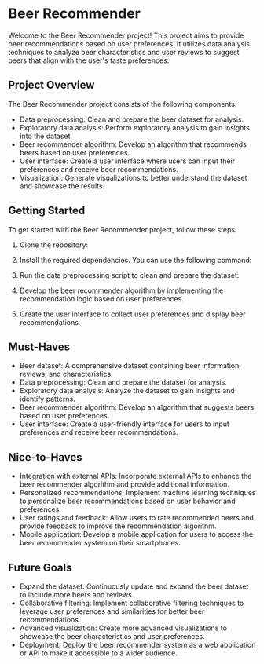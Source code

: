 # Beer Recommender

Welcome to the Beer Recommender project! This project aims to provide beer recommendations based on user preferences. It utilizes data analysis techniques to analyze beer characteristics and user reviews to suggest beers that align with the user's taste preferences.

## Project Overview

The Beer Recommender project consists of the following components:

- Data preprocessing: Clean and prepare the beer dataset for analysis.
- Exploratory data analysis: Perform exploratory analysis to gain insights into the dataset.
- Beer recommender algorithm: Develop an algorithm that recommends beers based on user preferences.
- User interface: Create a user interface where users can input their preferences and receive beer recommendations.
- Visualization: Generate visualizations to better understand the dataset and showcase the results.

## Getting Started

To get started with the Beer Recommender project, follow these steps:

1. Clone the repository:


2. Install the required dependencies. You can use the following command:


3. Run the data preprocessing script to clean and prepare the dataset:


5. Develop the beer recommender algorithm by implementing the recommendation logic based on user preferences.

6. Create the user interface to collect user preferences and display beer recommendations.

## Must-Haves

- Beer dataset: A comprehensive dataset containing beer information, reviews, and characteristics.
- Data preprocessing: Clean and prepare the dataset for analysis.
- Exploratory data analysis: Analyze the dataset to gain insights and identify patterns.
- Beer recommender algorithm: Develop an algorithm that suggests beers based on user preferences.
- User interface: Create a user-friendly interface for users to input preferences and receive beer recommendations.

## Nice-to-Haves

- Integration with external APIs: Incorporate external APIs to enhance the beer recommender algorithm and provide additional information.
- Personalized recommendations: Implement machine learning techniques to personalize beer recommendations based on user behavior and preferences.
- User ratings and feedback: Allow users to rate recommended beers and provide feedback to improve the recommendation algorithm.
- Mobile application: Develop a mobile application for users to access the beer recommender system on their smartphones.

## Future Goals

- Expand the dataset: Continuously update and expand the beer dataset to include more beers and reviews.
- Collaborative filtering: Implement collaborative filtering techniques to leverage user preferences and similarities for better beer recommendations.
- Advanced visualization: Create more advanced visualizations to showcase the beer characteristics and user preferences.
- Deployment: Deploy the beer recommender system as a web application or API to make it accessible to a wider audience.


